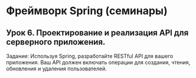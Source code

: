 # Фреймворк Spring (семинары)

## Урок 6. Проектирование и реализация API для серверного приложения.

Задание: Используя Spring, разработайте RESTful API для вашего приложения. Ваш API должен включать операции для создания, чтения, обновления и удаления пользователей.